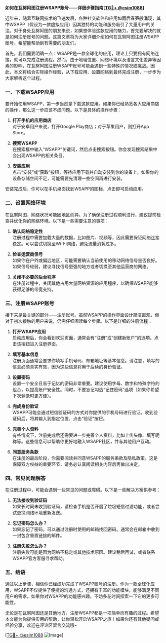 **如何在瓦努阿图注册WSAPP账号——详细步骤指南[[TG💪+ @esim1088](https://t.me/s/esim1088)]**

近年来，随着互联网技术的飞速发展，各种社交软件和应用如雨后春笋般涌现，其中WSAPP（假设为一款虚拟应用）因其独特的功能和服务吸引了大量用户的关注。对于身处瓦努阿图的朋友来说，如果想体验这款应用的魅力，首先要解决的就是如何注册账号的问题。这篇文章将为大家详细介绍如何在瓦努阿图注册WSAPP账号，希望能帮助到有需要的朋友们。

首先，我们需要明确一点：WSAPP是一款全球化的应用，理论上只要拥有网络连接，就可以完成注册流程。然而，由于地理位置、网络环境以及语言文化差异等因素的影响，在瓦努阿图注册WSAPP账号可能会遇到一些特殊的情况或挑战。因此，本文将结合实际操作经验，从下载应用、设置网络到最终完成注册，一步步为大家解析这个过程。

### **一、下载WSAPP应用**

要开始使用WSAPP，第一步当然是下载这款应用。如果你已经熟悉各大应用商店的操作，那么这一步应该不成问题。以下是具体的操作步骤：

1. **打开手机的应用商店**  
   对于安卓用户来说，打开Google Play商店；对于苹果用户，则打开App Store。
   
2. **搜索WSAPP**  
   在搜索框中输入“WSAPP”关键词，然后点击搜索按钮。你会发现搜索结果中会出现WSAPP的相关条目。

3. **安装应用**  
   点击“安装”或“获取”按钮，等待应用下载并自动安装到你的设备上。如果你的设备存储空间不足，可能需要先清理一些空间再进行安装。

安装完成后，你可以在手机桌面找到WSAPP的图标，点击即可启动应用。

### **二、设置网络环境**

在瓦努阿图，网络状况可能因地区而异。为了确保注册过程顺利进行，建议提前检查并优化你的网络环境。以下是一些需要注意的事项：

1. **确认网络稳定性**  
   注册过程中需要加载大量的数据，比如图片、视频等，因此需要保证网络连接稳定。可以尝试切换至Wi-Fi网络，避免流量消耗过多。

2. **检查运营商信号**  
   如果你在户外或偏远地区，可能需要确认当前使用的移动网络信号是否良好。如果信号较弱，建议寻找信号更强的地方或者切换至其他运营商的网络。

3. **关闭不必要的后台程序**  
   在注册过程中，关闭其他占用大量网络资源的应用程序，以确保WSAPP能够获得足够的带宽支持。

### **三、注册WSAPP账号**

接下来是最关键的部分——注册账号。虽然WSAPP的操作界面设计简洁直观，但对于初次接触的用户来说，仍需仔细阅读每个步骤。以下是详细的注册流程：

1. **打开WSAPP应用**  
   启动应用后，你会看到欢迎页面，通常会有“注册”或“创建新账户”的选项。点击该按钮进入注册界面。

2. **填写基本信息**  
   注册页面通常会要求你填写手机号码、邮箱地址等基本信息。请注意，填写的信息必须真实有效，因为这些信息将用于后续的身份验证。

3. **设置密码**  
   设置一个安全且易于记忆的密码非常重要。建议使用字母、数字和特殊字符的组合，以提高账户安全性。同时，不要忘记勾选“记住密码”选项（如果你希望下次登录时更方便）。

4. **完成身份验证**  
   WSAPP可能会通过短信验证码的方式对你提供的手机号码进行验证。收到验证码后，将其输入到指定位置，点击“验证”按钮。

5. **完善个人资料**  
   有些情况下，注册完成后还需要进一步完善个人资料，比如上传头像、填写昵称等。这些信息可以帮助你更好地融入WSAPP社区，并与其他用户互动。

6. **同意服务条款**  
   在注册的最后阶段，你需要阅读并同意WSAPP的服务条款及隐私政策。这是保障双方权益的重要环节，请务必认真阅读相关内容后再做出决定。

### **四、常见问题解答**

在注册过程中，可能会遇到一些常见的问题或障碍。以下是一些解决方案供参考：

1. **无法接收到验证码**  
   如果长时间未收到验证码，请检查手机是否开启了垃圾短信过滤功能，或者尝试更换网络环境重新发送。

2. **忘记密码怎么办？**  
   如果忘记了密码，可以通过注册时使用的邮箱找回密码。通常会在邮箱中收到一封包含重置链接的邮件。

3. **注册失败怎么办？**  
   注册失败可能是因为网络不稳定或其他技术原因。建议稍后再试，或者联系WSAPP官方客服寻求帮助。

### **五、结语**

通过以上步骤，相信你已经成功完成了WSAPP账号的注册。作为一款全球化应用，WSAPP不仅提供了便捷的沟通方式，还拥有丰富的功能模块，能够满足不同用户的需求。如果你对WSAPP的功能感兴趣，不妨多花时间探索一下它的更多可能性。

无论是在瓦努阿图还是其他地方，注册WSAPP都是一项简单而有趣的过程。希望本文能为你提供实用的帮助，让你轻松开启WSAPP之旅！如果你还有其他疑问或经验分享，欢迎在评论区留言交流哦~

[[TG💪+ @esim1088](https://t.me/s/esim1088) ![Image](https://i.postimg.cc/4NQfJmqS/Snipaste-2025-05-13-00-14-12.png)]